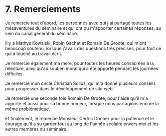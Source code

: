 # 7. Remerciements

Je remercie tout d'abord, les personnes avec qui j'ai partagé toutes les mésaventures du séminaire et qui ont pu m'apporter certaines réponses, au sein du canal général du séminaire.

Il y a Mathys Kowalski, Robin Gachet et Romain De Groote, qui m'ont beaucoup soutenu, lorsque j'avais des questions très précises, pour tout ce qui a touché au travail écrit.

Je remercie également ma mère, pour toutes les heures consacrées à la relecture, ainsi qu'au soutien moral qui a été apporté pendant les journées difficiles.

Je remercie mon oncle Christian Solioz, qui m'a donné plusieurs conseils pour progresser dans le développement de site web.

Je remercie une seconde fois Romain De Groote, pour l'aide qu'il m'a apporté et aussi pour sa bonne humeur, lorsque nous partagions encore la même problématique.

Et finalement, je remercie Monsieur Cédric Donner pour la patience et le courage qu'il a su garder tout au long de l'année scolaire envers moi et les autres membres du séminaire.